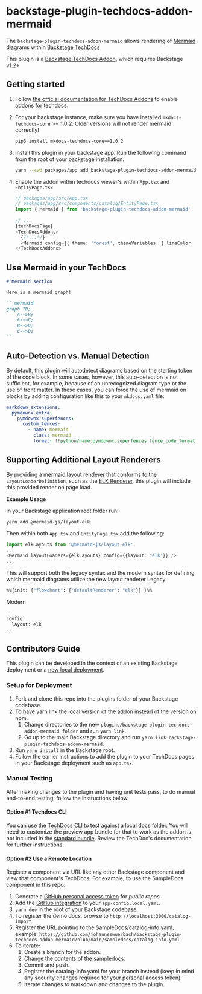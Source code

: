 # backstage-plugin-techdocs-addon-mermaid

The `backstage-plugin-techdocs-addon-mermaid` allows rendering of [Mermaid](https://mermaid-js.github.io/) diagrams
within [Backstage TechDocs](https://backstage.io/docs/features/techdocs/techdocs-overview)

This plugin is a [Backstage TechDocs Addon](https://backstage.io/docs/features/techdocs/addons), which requires
Backstage v1.2+

## Getting started

1. Follow [the official documentation for TechDocs Addons](https://backstage.io/docs/features/techdocs/addons#installing-and-using-addons) to enable addons for techdocs.
2. For your backstage instance, make sure you have installed `mkdocs-techdocs-core` >= 1.0.2. Older versions will not render mermaid correctly!

    ```sh
    pip3 install mkdocs-techdocs-core==1.0.2
    ```

3. Install this plugin in your backstage app. Run the following command from the root of your backstage installation:

   ```sh
   yarn --cwd packages/app add backstage-plugin-techdocs-addon-mermaid
   ```

4. Enable the addon within techdocs viewer's within `App.tsx` and `EntityPage.tsx`

   ```typescript jsx
   // packages/app/src/App.tsx
   // packages/app/src/components/catalog/EntityPage.tsx
   import { Mermaid } from 'backstage-plugin-techdocs-addon-mermaid';
 
   // ...
   {techDocsPage}
   <TechDocsAddons>
     {/*...*/}
     <Mermaid config={{ theme: 'forest', themeVariables: { lineColor: '#000000' } }} />
   </TechDocsAddons>
    ```

## Use Mermaid in your TechDocs

~~~markdown
# Mermaid section

Here is a mermaid graph!

```mermaid
graph TD;
    A-->B;
    A-->C;
    B-->D;
    C-->D;
```

~~~

## Auto-Detection vs. Manual Detection

By default, this plugin will autodetect diagrams based on the starting token of the code block. In some cases, however, this auto-detection is not sufficient, for example, because of an unrecognized
diagram type or the use of front matter. In these cases, you can force the use of mermaid on blocks by adding configuration like this to your `mkdocs.yaml` file:

```yaml
markdown_extensions:
  pymdownx.extra:
    pymdownx.superfences:
      custom_fences:
        - name: mermaid
          class: mermaid
          format: !!python/name:pymdownx.superfences.fence_code_format
```

## Supporting Additional Layout Renderers

By providing a mermaid layout renderer that conforms to the `LayoutLoaderDefinition`, such as the [ELK Renderer](https://www.npmjs.com/package/@mermaid-js/layout-elk),
this plugin will include this provided render on page load.

**Example Usage**

In your Backstage application root folder run:
```bash
yarn add @mermaid-js/layout-elk
```

Then within both `App.tsx` and `EntityPage.tsx` add the following:
```typescript
import elkLayouts from '@mermaid-js/layout-elk';
...
<Mermaid layoutLoaders={elkLayouts} config={{layout: 'elk'}} />
...
```

This will support both the legacy syntax and the modern syntax for defining which mermaid diagrams utilize the new layout renderer
Legacy
```bash
%%{init: {"flowchart": {"defaultRenderer": "elk"}} }%%
```
Modern
```bash
---
config:
  layout: elk
---
```

## Contributors Guide

This plugin can be developed in the context of an existing Backstage deployment or a [new local deployment](https://backstage.io/docs/getting-started/#1-create-your-backstage-app).

### Setup for Deployment

1. Fork and clone this repo into the plugins folder of your Backstage codebase.
2. To have yarn link the local version of the addon instead of the version on npm.
   1. Change directories to the new `plugins/backstage-plugin-techdocs-addon-mermaid folder` and run `yarn link`.
   2. Go up to the main Backstage directory and run `yarn link backstage-plugin-techdocs-addon-mermaid`.
3. Run `yarn install` in the Backstage root.
4. Follow the earlier instructions to add the plugin to your TechDocs pages in your Backstage deployment such as `app.tsx`.

### Manual Testing

After making changes to the plugin and having unit tests pass, to do manual end-to-end testing, follow the instructions below.

#### Option #1 Techdocs CLI

You can use the [TechDocs CLI](https://backstage.io/docs/features/techdocs/cli/) to test against a local docs folder. You will need to customize the preview app bundle for that to work as the addon is not included in the [standard bundle](https://github.com/backstage/techdocs-cli/blob/main/packages/embedded-techdocs-app/src/App.tsx). Review the TechDoc's documentation for further instructions.

#### Option #2 Use a Remote Location

Register a component via URL like any other Backstage component and view that component's TechDocs.
For example, to use the SampleDocs component in this repo:

1. Generate a [GitHub personal access token](https://docs.github.com/en/authentication/keeping-your-account-and-data-secure/managing-your-personal-access-tokens) for *public repos*.
2. Add the [GitHub integration](https://backstage.io/docs/integrations/github/locations) to your `app-config.local.yaml`.
3. `yarn dev` in the root of your Backstage codebase.
4. To register the demo docs, browse to `http://localhost:3000/catalog-import`
5. Register the URL pointing to the SampleDocs/catalog-info.yaml, example: `https://github.com/johanneswuerbach/backstage-plugin-techdocs-addon-mermaid/blob/main/sampledocs/catalog-info.yaml`
6. To iterate:
   1. Create a branch for the addon.
   2. Change the contents of the sampledocs.
   3. Commit and push.
   4. Register the catalog-info.yaml for your branch instead (keep in mind any security changes required for your personal access token).
   5. Iterate changes to markdown and changes to the plugin.
